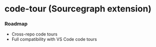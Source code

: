 # code-tour (Sourcegraph extension)

### Roadmap

- Cross-repo code tours
- Full compatibility with VS Code code tours
